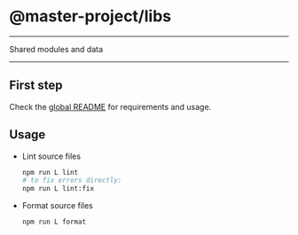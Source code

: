# @master-project/libs

---

Shared modules and data

---

## First step

Check the [global README](https://github.com/kelzenberg/master-project/blob/main/README.md) for requirements and usage.

## Usage

- Lint source files

  ```sh
  npm run L lint
  # to fix errors directly:
  npm run L lint:fix
  ```

- Format source files
  ```sh
  npm run L format
  ```

